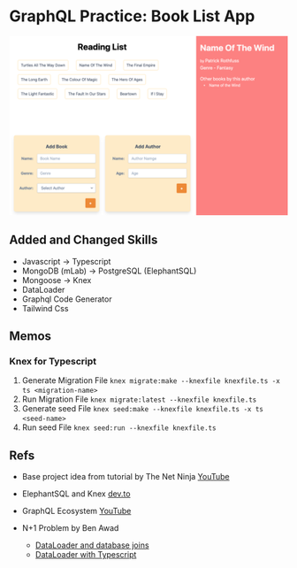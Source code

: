 # GraphQL Practice: Book List App

![final image](/client/finished.png)

## Added and Changed Skills

- Javascript -> Typescript
- MongoDB (mLab) -> PostgreSQL (ElephantSQL)
- Mongoose -> Knex
- DataLoader
- Graphql Code Generator
- Tailwind Css

## Memos

### Knex for Typescript

1. Generate Migration File
   `knex migrate:make --knexfile knexfile.ts -x ts <migration-name>`
2. Run Migration File
   `knex migrate:latest --knexfile knexfile.ts`
3. Generate seed File
   `knex seed:make --knexfile knexfile.ts -x ts <seed-name>`
4. Run seed File
   `knex seed:run --knexfile knexfile.ts`

## Refs

- Base project idea from tutorial by The Net Ninja [YouTube](https://www.youtube.com/playlist?list=PL4cUxeGkcC9iK6Qhn-QLcXCXPQUov1U7f)

- ElephantSQL and Knex [dev.to](https://dev.to/easybuoy/setting-up-a-node-api-with-postgres-and-knex-588f)

- GraphQL Ecosystem [YouTube](https://www.youtube.com/watch?v=VnG7ej56lWw&feature=youtu.be)

- N+1 Problem by Ben Awad
  - [DataLoader and database joins](https://github.com/benawad/graphql-n-plus-one-example)
  - [DataLoader with Typescript](https://github.com/benawad/fullstack-graphql-airbnb-clone/tree/45_dataloader)
